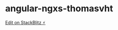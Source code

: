 # angular-ngxs-thomasvht

[Edit on StackBlitz ⚡️](https://stackblitz.com/edit/angular-ngxs-thomasvht)
